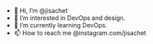 - 👋 Hi, I’m @jisachet
- 👀 I’m interested in DevOps and design.
- 🌱 I’m currently learning DevOps.
- 📫 How to reach me @instagram.com/jisachet

<!---
jisachet/jisachet is a ✨ special ✨ repository because its `README.md` (this file) appears on your GitHub profile.
You can click the Preview link to take a look at your changes.
--->
